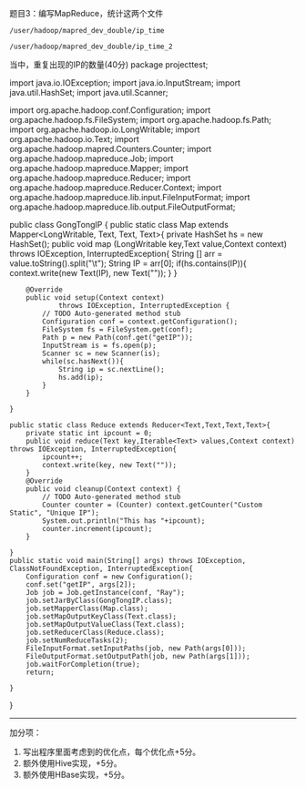 题目3：编写MapReduce，统计这两个文件

`/user/hadoop/mapred_dev_double/ip_time`

`/user/hadoop/mapred_dev_double/ip_time_2`

当中，重复出现的IP的数量(40分)
package projecttest;

import java.io.IOException;
import java.io.InputStream;
import java.util.HashSet;
import java.util.Scanner;

import org.apache.hadoop.conf.Configuration;
import org.apache.hadoop.fs.FileSystem;
import org.apache.hadoop.fs.Path;
import org.apache.hadoop.io.LongWritable;
import org.apache.hadoop.io.Text;
import org.apache.hadoop.mapred.Counters.Counter;
import org.apache.hadoop.mapreduce.Job;
import org.apache.hadoop.mapreduce.Mapper;
import org.apache.hadoop.mapreduce.Reducer;
import org.apache.hadoop.mapreduce.Reducer.Context;
import org.apache.hadoop.mapreduce.lib.input.FileInputFormat;
import org.apache.hadoop.mapreduce.lib.output.FileOutputFormat;


public class GongTongIP {
	public static class Map extends Mapper<LongWritable, Text, Text, Text>{
		private HashSet<String> hs = new HashSet<String>();
		public void map (LongWritable key,Text value,Context context) throws IOException, InterruptedException{
			String [] arr = value.toString().split("\t");
			String IP = arr[0];
			if(hs.contains(IP)){
				context.write(new Text(IP), new Text(""));
			}
		}

		@Override
		public void setup(Context context)
				throws IOException, InterruptedException {
			// TODO Auto-generated method stub
			Configuration conf = context.getConfiguration();
			FileSystem fs = FileSystem.get(conf);
			Path p = new Path(conf.get("getIP"));
			InputStream is = fs.open(p);
			Scanner sc = new Scanner(is);
			while(sc.hasNext()){
				String ip = sc.nextLine();
				hs.add(ip);
			}
		}
		
	}
	
	public static class Reduce extends Reducer<Text,Text,Text,Text>{
		private static int ipcount = 0;
		public void reduce(Text key,Iterable<Text> values,Context context) throws IOException, InterruptedException{
			ipcount++;
			context.write(key, new Text(""));
		}
		@Override
		public void cleanup(Context context) {
			// TODO Auto-generated method stub
			Counter counter = (Counter) context.getCounter("Custom Static", "Unique IP");
			System.out.println("This has "+ipcount);
			counter.increment(ipcount);
		}
		
	}
	public static void main(String[] args) throws IOException, ClassNotFoundException, InterruptedException{
		Configuration conf = new Configuration();  
		conf.set("getIP", args[2]);
		Job job = Job.getInstance(conf, "Ray");
		job.setJarByClass(GongTongIP.class);
		job.setMapperClass(Map.class);
		job.setMapOutputKeyClass(Text.class);
		job.setMapOutputValueClass(Text.class);
		job.setReducerClass(Reduce.class);
		job.setNumReduceTasks(2);
		FileInputFormat.setInputPaths(job, new Path(args[0]));
		FileOutputFormat.setOutputPath(job, new Path(args[1]));
		job.waitForCompletion(true);
		return;
		
	}
}

---
加分项：

1. 写出程序里面考虑到的优化点，每个优化点+5分。
2. 额外使用Hive实现，+5分。
3. 额外使用HBase实现，+5分。
